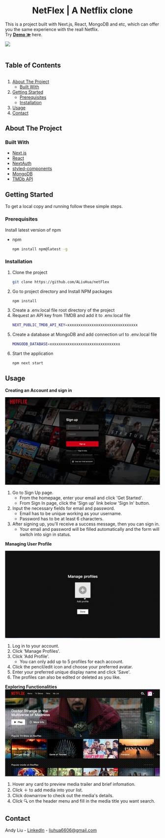 <h1 align="center">NetFlex | A Netflix clone</h1>

<div>

  <p >This is a project built with Next.js, React, MongoDB and etc, which can offer you the same experience with the reall Netflix. 
  <br />Try <a     href="https://net-media.vercel.app/"><strong>Demo ≫</strong></a> here.</p>
  
  <img src="https://github.com/ALiuHua/andy-portfolio/blob/main/public/images/netflex/netflex.gif">
 
  <br/>
  <br/>
</div>

<h2 style="display:inline-block">Table of Contents</h2>
<ol>
  <li>
    <a href="#about-the-project">About The Project</a>
    <ul>
      <li><a href="#built-with">Built With</a></li>
    </ul>
  </li>
  <li>
    <a href="#getting-started">Getting Started</a>
    <ul>
      <li><a href="#prerequisites">Prerequisites</a></li>
      <li><a href="#installation">Installation</a></li>
    </ul>
  </li>
  <li><a href="#usage">Usage</a></li>
  <li><a href="#contact">Contact</a></li>
</ol>

## About The Project

### Built With

- [Next.js](https://nextjs.org/)
- [React](https://reactjs.org/)
- [NextAuth](https://next-auth.js.org/)
- [styled-components](https://styled-components.com/)
- [MongoDB](https://www.mongodb.com/)
- [TMDb API](https://www.themoviedb.org/)

## Getting Started

To get a local copy and running follow these simple steps.

### Prerequisites

Install latest version of npm

- npm
  ```sh
  npm install npm@latest -g
  ```

### Installation

1. Clone the project
   ```sh
   git clone https://github.com/ALiuHua/netFlex
   ```
2. Go to project directory and Install NPM packages
   ```sh
   npm install
   ```
3. Create a .env.local file root directory of the project
4. Request an API key from TMDB and add it to .env.local file
   ```sh
   NEXT_PUBLIC_TMDB_API_KEY=xxxxxxxxxxxxxxxxxxxxxxxxxxxxxxxx
   ```
5. Create a database at MongoDB and add connection url to .env.local file
   ```sh
   MONGODB_DATABASE=xxxxxxxxxxxxxxxxxxxxxxxxxxxxxxxx
   ```
6. Start the application
   ```sh
   npm next start
   ```

## Usage

**Creating an Account and sign in**

![](https://github.com/ALiuHua/andy-portfolio/blob/main/public/images/netflex/signup.gif)

1. Go to Sign Up page.
   - From the homepage, enter your email and click 'Get Started'.
   - From Sign In page, click the 'Sign up' link below 'Sign In' button.
2. Input the necessary fields for email and password.
   - Email has to be unique working as your username.
   - Password has to be at least 6 characters.
3. After signing up, you'll receive a success message, then you can sign in.
   - Your email and password will be filled automatically and the form will switch into sign in status.

**Managing User Profile**

![](https://github.com/ALiuHua/andy-portfolio/blob/main/public/images/netflex/add_profile.gif)

1. Log in to your account.
2. Click 'Manage Profiles'.
3. Click 'Add Profile'.
   - You can only add up to 5 profiles for each account.
4. Click the pencil/edit icon and choose your preferred avatar.
5. Enter your preferred unique display name and click 'Save'.
6. The profiles can also be edited or deleted as you like.

**Exploring Functionalities**
![](https://github.com/ALiuHua/andy-portfolio/blob/main/public/images/netflex/card.gif)

1. Hover any card to preview media trailer and brief infomation.
2. Click ＋ to add media into your list.
3. Click downarrow to check out the media's details.
4. Click 🔍 on the header menu and fill in the media title you want search.

## Contact

Andy Liu - [LinkedIn](https://www.linkedin.com/in/andyliu-dev/) - liuhua6606@gmail.com

<!-- NEXT_PUBLIC_TMDB_API_KEY=75d815a7423ee9ff009585239a370212
MONGODB_DATABASE=mongodb+srv://andyleo:liuhua6606@netflexcluster.cip9u.mongodb.net/netflex?retryWrites=true&w=majority
NEXTAUTH_URL=http://localhost:3000
NEXTAUTH_SECRET=ef394c2e5d14b68e30bf4af41fb37986
NEXT_PUBLIC_TRIAL_ACCOUNT_PASSWORD=lh2606 -->
